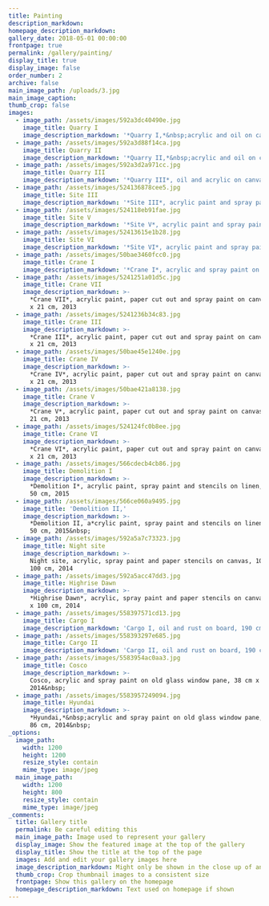 ```yaml
---
title: Painting
description_markdown:
homepage_description_markdown:
gallery_date: 2018-05-01 00:00:00
frontpage: true
permalink: /gallery/painting/
display_title: true
display_image: false
order_number: 2
archive: false
main_image_path: /uploads/3.jpg
main_image_caption:
thumb_crop: false
images:
  - image_path: /assets/images/592a3dc40490e.jpg
    image_title: Quarry I
    image_description_markdown: '*Quarry I,*&nbsp;acrylic and oil on canvas, 100 cm x 80 cm, 2016'
  - image_path: /assets/images/592a3d88f14ca.jpg
    image_title: Quarry II
    image_description_markdown: '*Quarry II,*&nbsp;acrylic and oil on canvas, 100 cm x 80 cm, 2016'
  - image_path: /assets/images/592a3d2a971cc.jpg
    image_title: Quarry III
    image_description_markdown: '*Quarry III*, oil and acrylic on canvas, 100 cm x 80 cm, 2016&nbsp;'
  - image_path: /assets/images/524136878cee5.jpg
    image_title: Site III
    image_description_markdown: '*Site III*, acrylic paint and spray paint on canvas, 50 cm x 50 cm, 2013'
  - image_path: /assets/images/524118eb91fae.jpg
    image_title: Site V
    image_description_markdown: '*Site V*, acrylic paint and spray paint on canvas, 50 cm x 50 cm, 2013'
  - image_path: /assets/images/52413615e1b28.jpg
    image_title: Site VI
    image_description_markdown: '*Site VI*, acrylic paint and spray paint on canvas, 50 cm x 50 cm, 2013'
  - image_path: /assets/images/50bae3460fcc0.jpg
    image_title: Crane I
    image_description_markdown: '*Crane I*, acrylic and spray paint on canvas, 16 cm x 21 cm, 2013'
  - image_path: /assets/images/5241251a01d5c.jpg
    image_title: Crane VII
    image_description_markdown: >-
      *Crane VII*, acrylic paint, paper cut out and spray paint on canvas, 16 cm
      x 21 cm, 2013
  - image_path: /assets/images/5241236b34c83.jpg
    image_title: Crane III
    image_description_markdown: >-
      *Crane III*, acrylic paint, paper cut out and spray paint on canvas, 16 cm
      x 21 cm, 2013
  - image_path: /assets/images/50bae45e1240e.jpg
    image_title: Crane IV
    image_description_markdown: >-
      *Crane IV*, acrylic paint, paper cut out and spray paint on canvas, 16 cm
      x 21 cm, 2013
  - image_path: /assets/images/50bae421a8138.jpg
    image_title: Crane V
    image_description_markdown: >-
      *Crane V*, acrylic paint, paper cut out and spray paint on canvas, 16 cm x
      21 cm, 2013
  - image_path: /assets/images/524124fc0b8ee.jpg
    image_title: Crane VI
    image_description_markdown: >-
      *Crane VI*, acrylic paint, paper cut out and spray paint on canvas, 16 cm
      x 21 cm, 2013
  - image_path: /assets/images/566cdecb4cb86.jpg
    image_title: Demolition I
    image_description_markdown: >-
      *Demolition I*, acrylic paint, spray paint and stencils on linen, 60 cm x
      50 cm, 2015
  - image_path: /assets/images/566ce060a9495.jpg
    image_title: 'Demolition II,'
    image_description_markdown: >-
      *Demolition II, a*crylic paint, spray paint and stencils on linen, 60 cm x
      50 cm, 2015&nbsp;
  - image_path: /assets/images/592a5a7c73323.jpg
    image_title: Night site
    image_description_markdown: >-
      Night site, acrylic, spray paint and paper stencils on canvas, 100 cm x
      100 cm, 2014
  - image_path: /assets/images/592a5acc47dd3.jpg
    image_title: Highrise Dawn
    image_description_markdown: >-
      *Highrise Dawn*, acrylic, spray paint and paper stencils on canvas, 100 cm
      x 100 cm, 2014
  - image_path: /assets/images/558397571cd13.jpg
    image_title: Cargo I
    image_description_markdown: 'Cargo I, oil and rust on board, 190 cm x 90 cm, 2014'
  - image_path: /assets/images/558393297e685.jpg
    image_title: Cargo II
    image_description_markdown: 'Cargo II, oil and rust on board, 190 cm x 90 cm, 2014'
  - image_path: /assets/images/5583954ac0aa3.jpg
    image_title: Cosco
    image_description_markdown: >-
      Cosco, acrylic and spray paint on old glass window pane, 38 cm x 86 cm,
      2014&nbsp;
  - image_path: /assets/images/5583957249094.jpg
    image_title: Hyundai
    image_description_markdown: >-
      *Hyundai,*&nbsp;acrylic and spray paint on old glass window pane, 38 cm x
      86 cm, 2014&nbsp;
_options:
  image_path:
    width: 1200
    height: 1200
    resize_style: contain
    mime_type: image/jpeg
  main_image_path:
    width: 1200
    height: 800
    resize_style: contain
    mime_type: image/jpeg
_comments:
  title: Gallery title
  permalink: Be careful editing this
  main_image_path: Image used to represent your gallery
  display_image: Show the featured image at the top of the gallery
  display_title: Show the title at the top of the page
  images: Add and edit your gallery images here
  image_description_markdown: Might only be shown in the close up of an image
  thumb_crop: Crop thumbnail images to a consistent size
  frontpage: Show this gallery on the homepage
  homepage_description_markdown: Text used on homepage if shown
---
```


